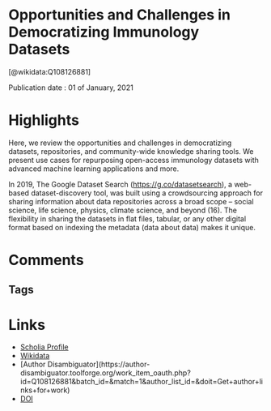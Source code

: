 
Opportunities and Challenges in Democratizing Immunology Datasets
=================================================================
  
  [@wikidata:Q108126881]  
  
Publication date : 01 of January, 2021  

# Highlights

Here, we review the opportunities and challenges in democratizing datasets, repositories, and community-wide knowledge sharing tools. We present use cases for repurposing open-access immunology datasets with advanced machine learning applications and more.

In 2019, The Google Dataset Search (https://g.co/datasetsearch), a web-based dataset-discovery tool, was built using a crowdsourcing approach for sharing information about data repositories across a broad scope – social science, life science, physics, climate science, and beyond (16). The flexibility in sharing the datasets in flat files, tabular, or any other digital format based on indexing the metadata (data about data) makes it unique. 

# Comments

## Tags

# Links
  
 * [Scholia Profile](https://scholia.toolforge.org/work/Q108126881)  
 * [Wikidata](https://www.wikidata.org/wiki/Q108126881)  
 * [Author Disambiguator](https://author-
disambiguator.toolforge.org/work_item_oauth.php?id=Q108126881&batch_id=&match=1&author_list_id=&doit=Get+author+links+for+work)  
 * [DOI](https://doi.org/10.3389/FIMMU.2021.647536)  
